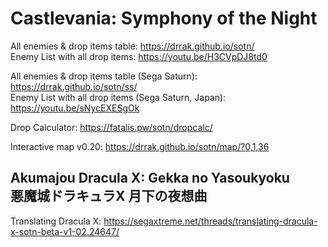 # Castlevania: Symphony of the Night
All enemies & drop items table: https://drrak.github.io/sotn/  
Enemy List with all drop items: https://youtu.be/H3CVpDJ8td0

All enemies & drop items table (Sega Saturn): https://drrak.github.io/sotn/ss/  
Enemy List with all drop items (Sega Saturn, Japan): https://youtu.be/sNycEXESgOk

Drop Calculator: https://fatalis.pw/sotn/dropcalc/

Interactive map v0.20: https://drrak.github.io/sotn/map/?0,1,36

Akumajou Dracula X: Gekka no Yasoukyoku  
悪魔城ドラキュラX 月下の夜想曲
---
Translating Dracula X: https://segaxtreme.net/threads/translating-dracula-x-sotn-beta-v1-02.24647/
